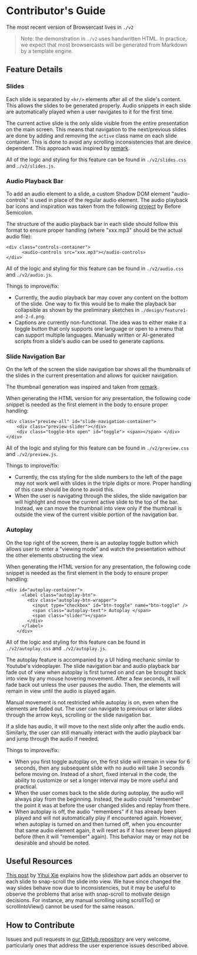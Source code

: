 # Contributor's Guide

The most recent version of Browsercast lives in `./v2` 
> Note: the demonstration in `./v2` uses handwritten HTML.
> In practice,
> we expect that most browsercasts will be generated from Markdown by a template engine.

## Feature Details

### Slides
Each slide is separated by `<hr/>` elements after all of the slide's content. This allows 
the slides to be generated properly. Audio snippets in each slide are automatically played
when a user navigates to it for the first time.

The current active slide is the only slide visible from the entire presentation on the
main screen. This means that navigation to the next/previous slides are done by adding and 
removing the `active` class name on each slide container. This is done to avoid any 
scrolling inconsistencies that are device dependent. This approach was inspired by 
[remark].

All of the logic and styling for this feature can be found in 
`./v2/slides.css` and `./v2/slides.js`. 


### Audio Playback Bar

To add an audio element to a slide, a custom Shadow DOM element "audio-controls" is used 
in place of the regular audio element. The audio playback bar icons and inspiration was 
taken from the following [project] by Before Semicolon.

The structure of the audio playback bar in each slide should follow this format to ensure 
proper handling (where "xxx.mp3" should be the actual audio file):

```
<div class="controls-container">
      <audio-controls src="xxx.mp3"></audio-controls>
</div>
```

All of the logic and styling for this feature can be found in 
`./v2/audio.css` and `./v2/audio.js`. 

Things to improve/fix:
- Currently, the audio playback bar may cover any content on the bottom of the slide. 
One way to fix this would be to make the playback bar collapsible as shown by the 
preliminary sketches in `./design/feature1-and-2-d.png`.
- Captions are currently non-functional. The idea was to either make it a toggle button 
that only supports one language or open to a menu that can support multiple languages. 
Manually written or AI-generated scripts from a slide's audio can be used to generate 
captions.

### Slide Navigation Bar

On the left of the screen the slide navigation bar shows all the thumbnails of the slides 
in the current presentation and allows for quicker navigation. 

The thumbnail generation was inspired and taken from [remark].

When generating the HTML version for any presentation, the following code snippet is 
needed as the first element in the body to ensure proper handling:

```
<div class="preview-all" id="slide-navigation-container">
    <div class="preview-slider"></div>
    <div class="toggle-btn open" id="toggle"> <span></span> </div>
</div>
```

All of the logic and styling for this feature can be found in 
`./v2/preview.css` and `./v2/preview.js`. 

Things to improve/fix:
- Currently, the css styling for the slide numbers to the left of the page may not work 
well with slides in the triple digits or more. Proper handling of this case should be 
done to avoid this.
- When the user is navigating through the slides, the slide navigation bar will highlight 
and move the current active slide to the top of the bar. Instead, we can move the 
thumbnail into view only if the thumbnail is outside the view of the current visible 
portion of the navigation bar.


### Autoplay

On the top right of the screen, there is an autoplay toggle button which allows user to 
enter a "viewing mode" and watch the presentation without the other elements obstructing 
the view. 

When generating the HTML version for any presentation, the following code snippet is 
needed as the first element in the body to ensure proper handling:

```
<div id="autoplay-container">
      <label class="autoplay-btn">
        <div class="autoplay-btn-wrapper">
          <input type="checkbox" id="btn-toggle" name="btn-toggle" />
          <span class="autoplay-text"> Autoplay </span>
          <span class="slider"></span>
        </div>
      </label>
    </div>
```

All of the logic and styling for this feature can be found in 
`./v2/autoplay.css` and `./v2/autoplay.js`. 

The autoplay feature is accompanied by a UI hiding mechanic similar to Youtube's 
videoplayer. The slide navigation bar and audio playback bar fade out of view when 
autoplay is first turned on and can be brought back into view by any mouse hovering 
movement. After a few seconds, it will fade back out unless the user pauses the audio. 
Then, the elements will remain in view until the audio is played again. 

Manual movement is not restricted while autoplay is on, even when the elements are faded 
out. The user can navigate to previous or later slides through the arrow keys, scrolling 
or the slide navigation bar. 

If a slide has audio, it will move to the next slide only after the audio ends. Similarly, 
the user can still manually interact with the audio playback bar and jump through the 
audio if needed.

Things to improve/fix:
- When you first toggle autoplay on, the first slide will remain in view for 6 seconds, 
then any subsequent slide with no audio will take 3 seconds before moving on. Instead of 
a short, fixed interval in the code, the ability to customize or set a longer interval may 
be more useful and practical.
- When the user comes back to the slide during autoplay, the audio will always play from 
the beginning. Instead, the audio could "remember" the point it was at before the user 
changed slides and replay from there. 
- When autoplay is off, the audio "remembers" if it has already been played and will not 
automatically play if encountered again. However, when autoplay is turned on and then 
turned off, when you encounter that same audio element again, it will reset as if it has 
never been played before (then it will "remember" again). This behavior may or may not be 
desirable and should be noted.

[remark]: https://github.com/gnab/remark
[project]: https://github.com/beforesemicolon/BFS-Projects/tree/audio-player-tag


## Useful Resources

[This post][snap-scroll] by [Yihui Xie][xie]
explains how the slideshow part adds an observer to each slide to snap-scroll the slide 
into view. We have since changed the way slides behave now due to inconsistencies, but it 
may be useful to observe the problems that arise with snap-scroll to motivate design 
decisions. For instance, any manual scrolling using scrollTo() or scrollIntoView() cannot 
be used for the same reason.


## How to Contribute

Issues and pull requests in [our GitHub repository][repo]
are very welcome,
particularly ones that address the user experience issues described above.

[repo]: https://github.com/gvwilson/browsercast
[snap-scroll]: https://yihui.org/en/2023/09/snap-slides/
[xie]: https://yihui.org/
